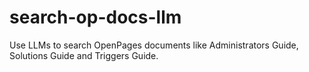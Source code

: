 # search-op-docs-llm
Use LLMs to search OpenPages documents like Administrators Guide, Solutions Guide and Triggers Guide.
